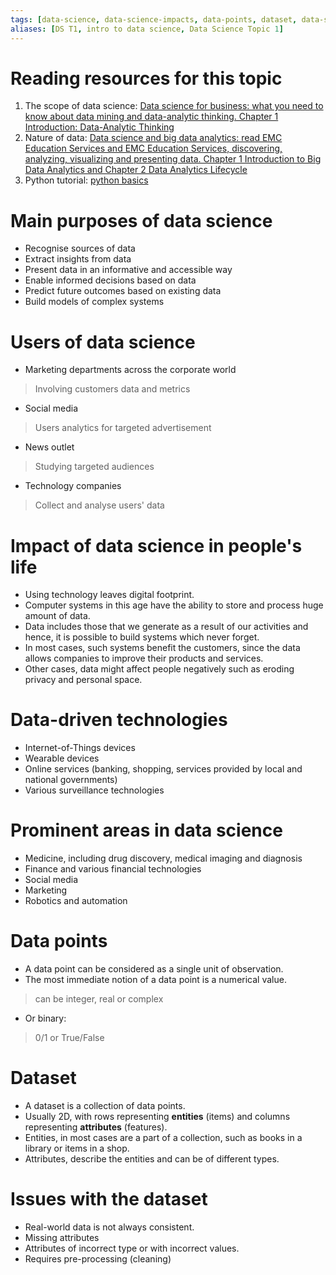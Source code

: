 ```yaml
---
tags: [data-science, data-science-impacts, data-points, dataset, data-science-purpose]
aliases: [DS T1, intro to data science, Data Science Topic 1]
---
```


# Reading resources for this topic
1. The scope of data science: [Data science for business: what you need to know about data mining and data-analytic thinking. Chapter 1 Introduction: Data-Analytic Thinking](https://ebookcentral.proquest.com/lib/londonww/bookshelf.action)
2. Nature of data: [Data science and big data analytics: read EMC Education Services and EMC Education Services, discovering, analyzing, visualizing and presenting data. Chapter 1 Introduction to Big Data Analytics and Chapter 2 Data Analytics Lifecycle](https://ebookcentral.proquest.com/lib/londonww/bookshelf.action)
3. Python tutorial: [python basics](https://docs.python.org/3/tutorial/)

# Main purposes of data science

- Recognise sources of data
- Extract insights from data
- Present data in an informative and accessible way
- Enable informed decisions based on data
- Predict future outcomes based on existing data
- Build models of complex systems

# Users of data science
- Marketing departments across the corporate world
> Involving customers data and metrics

- Social media
> Users analytics for targeted advertisement

- News outlet
> Studying targeted audiences

- Technology companies
> Collect and analyse users' data

# Impact of data science in people's life

- Using technology leaves digital footprint.
- Computer systems in this age have the ability to store and process huge amount of data.
- Data includes those that we generate as a result of our activities and hence, it is possible to build systems which never forget.
- In most cases, such systems benefit the customers, since the data allows companies to improve their products and services.
- Other cases, data might affect people negatively such as eroding privacy and personal space.

# Data-driven technologies

- Internet-of-Things devices
- Wearable devices
- Online services (banking, shopping, services provided by local and national governments)
- Various surveillance technologies

# Prominent areas in data science

<ul>
	<li>Medicine, including drug discovery, medical imaging and diagnosis</li>
	<li>Finance and various financial technologies</li>
	<li>Social media</li>
	<li>Marketing</li>
	<li>Robotics and automation</li>
</ul>

# Data points

- A data point can be considered as a single unit of observation.
- The most immediate notion of a data point is a numerical value.
> can be integer, real or complex
- Or binary:
> 0/1 or True/False

# Dataset

- A dataset is a collection of data points.
- Usually 2D, with rows representing <b>entities</b> (items) and columns representing <b>attributes</b> (features).
- Entities, in most cases are a part of a collection, such as books in a library or items in a shop.
- Attributes, describe the entities and can be of different types.

# Issues with the dataset

- Real-world data is not always consistent.
- Missing attributes
- Attributes of incorrect type or with incorrect values.
- Requires pre-processing (cleaning)